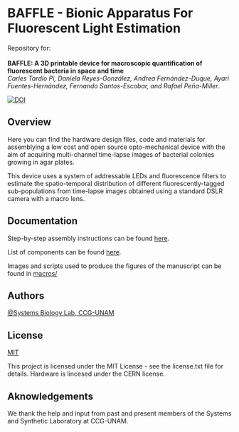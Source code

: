
# BAFFLE - Bionic Apparatus For Fluorescent Light Estimation

Repository for: <br><br>
**BAFFLE: A 3D printable device for macroscopic quantification of fluorescent bacteria in space and time**<br>
_Carles Tardío Pi, Daniela Reyes-González, Andrea Fernández-Duque, Ayari Fuentes-Hernández, Fernando Santos-Escobar, and Rafael Peña-Miller_.

[![DOI](https://zenodo.org/badge/274222088.svg)](https://zenodo.org/badge/latestdoi/274222088)

## Overview

Here you can find the hardware design files, code and materials for assemblying a low cost and open source opto-mechanical device with the aim of acquiring multi-channel time-lapse images of bacterial colonies growing in agar plates.  

This device uses a system of addressable LEDs and fluorescence filters to estimate the spatio-temporal distribution of different fluorescently-tagged sub-populations from time-lapse images obtained using a standard DSLR camera with a macro lens.

## Documentation

Step-by-step assembly instructions can be found [here](http://www.penamiller.com/lab/baffle/).<br>

List of components can be found [here](https://penamiller.com/lab/baffle/XLS/BAFFLEdoc_parts.xlsx).

Images and scripts used to produce the figures of the manuscript can be found in [macros/](macros/)

## Authors

[@Systems Biology Lab, CCG-UNAM](https://github.com/ccg-esb-lab)


## License

[MIT](https://choosealicense.com/licenses/mit/)

This project is licensed under the MIT License - see the license.txt file for details. Hardware is lincesed under the CERN license.


## Aknowledgements

We thank the help and input from past and present members of the Systems and Synthetic Laboratory at CCG-UNAM.
